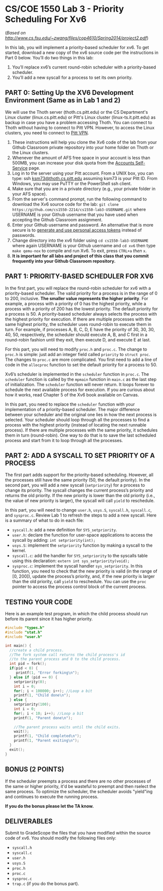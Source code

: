 # CS/COE 1550 Lab 3 - Priority Scheduling For Xv6

(_Based on http://www.cs.fsu.edu/~zwang/files/cop4610/Spring2014/project2.pdf_)

In this lab, you will implement a priority-based scheduler for xv6. To get started, download a new copy of the xv6 source code per the instructions in Part 0 below. You’ll do two things in this lab:
1.	You’ll replace xv6’s current round-robin scheduler with a priority-based scheduler.
2.	You’ll add a new syscall for a process to set its own priority.

## PART 0: Setting Up the XV6 Development Environment (Same as in Lab 1 and 2)

We will use the Thoth server (thoth.cs.pitt.edu) or the CS Department's Linux cluster (linux.cs.pitt.edu) or Pitt's Linux cluster (linux-ts.it.pitt.edu) as backup in case you have a problem accessing Thoth. 
You can connect to Thoth without having to connect to Pitt VPN. However, to access the Linux clusters, you need to connect to [Pitt VPN](https://www.technology.pitt.edu/services/pittnet-vpn-pulse-secure). 

1. These instructions will help you clone the Xv6 code of the lab from your Github Classroom private repository into your home folder on Thoth or the Linux clusters.
2. Whenever the amount of AFS free space in your account is less than 500MB, you can increase your disk quota from the [Accounts Self-Service](https://accounts.pitt.edu/Unix/) page.
3. Log in to the server using your Pitt account. From a UNIX box, you can type: ssh ksm73@thoth.cs.pitt.edu assuming ksm73 is your Pitt ID. From Windows, you may use PuTTY or the PowerShell ssh client.
4. Make sure that you are in a private directory (e.g., your private folder in your AFS space).
5. From the server's command prompt, run the following command to download the Xv6 source code for the lab: 
`git clone https://github.com/cs1550-2214/cs1550-lab3-USERNAME.git` where USERNAME is your Github username that you have used when accepting the Github Classroom assignment.
6. Enter your Github username and password. An alternative that is more secure is to [generate and use personal access tokens](https://docs.github.com/en/github/authenticating-to-github/creating-a-personal-access-token) instead of passwords.
7. Change directory into the xv6 folder using `cd cs1550-lab3-USERNAME` where again USERNAME is your Github username and `cd xv6` then type `make qemu-nox` to compile and run Xv6. To exit, press `CTRL+a` _then_ `x`.
8. **It is important for all labs and project of this class that you commit frequently into your Github Classroom repository.**


## PART 1: PRIORITY-BASED SCHEDULER FOR XV6

In the first part, you will replace the round-robin scheduler for xv6 with a priority-based scheduler. The valid priority for a process is in the range of 0 to 200, inclusive. **The smaller value represents the higher priority**. For example, a process with a priority of 0 has the highest priority, while a process with a priority of 200 has the lowest priority. The default priority for a process is 50. A priority-based scheduler always selects the process with the highest priority for execution.  If there are multiple processes with the same highest priority, the scheduler uses round-robin to execute them in turn. For example, if processes A, B, C, D, E have the priority of 30, 30, 30, 40, 50, respectively, the scheduler should execute A, B, and C first in a round-robin fashion until they exit, then execute D, and execute E at last.

For this part, you will need to modify `proc.h` and `proc.c`. The change to `proc.h` is simple: just add
an integer field called `priority` to `struct proc`. The changes to `proc.c` are more complicated. You
first need to add a line of code in the `allocproc` function to set the default priority for a process to 50. 

Xv6’s scheduler is implemented in the `scheduler` function in `proc.c`. The `scheduler` function is called by the `mpmain` function in `main.c` as the last step of initialization. The `scheduler` function will never return. It loops forever to schedule the next available process for execution. If you are curious about how it works, read Chapter 5 of the Xv6 book available on Canvas. 

In this part, you need to replace the `scheduler` function with your implementation of a priority-based scheduler. The major difference between your scheduler and the original one lies in how the next process is selected. Your scheduler should loop through all the processes to find a process with the highest priority (instead of locating the next runnable process). If there are multiple processes with the same priority, it schedules them in turn (round-robin). One way to do that is to save the
last scheduled process and start from it to loop through all the processes.

## PART 2: ADD A SYSCALL TO SET PRIORITY OF A PROCESS

The first part adds support for the priority-based scheduling. However, all the processes still have the same priority (50, the default priority). In the second part, you will add a new syscall (`setpriority`) for a process to change its priority. The syscall changes the current process’s priority and returns the old priority. If the new priority is lower than the old priority (i.e., the value of new priority is larger), the syscall will call `yield` to reschedule.

In this part, you will need to change `user.h`, `usys.S`, `syscall.h`, `syscall.c`, and `sysproc.c`. Review
Lab 1 to refresh the steps to add a new syscall. Here is a summary of what to do in each file:

-	`syscall.h`: add a new definition for `SYS_setpriority`.
-	`user.h`: declare the function for user-space applications to access the syscall by adding: `int setpriority(int);`
-	`usys.S`: implement the `setpriority` function by making a syscall to the kernel.
-	`syscall.c`: add the handler for `SYS_setpriority` to the syscalls table using this declaration:
`extern int sys_setpriority(void);`
-	`sysproc.c`: implement the syscall handler `sys_setpriority`. In this function, you need to check that the new priority is valid (in the range of \[0, 200\]), update the process’s priority, and, if the new priority is larger than the old priority, call `yield` to reschedule. You can use the `proc` pointer to access the process control block of the current process.

## TESTING YOUR CODE

Here is an example test program, in which the child process should run before its parent since it has higher priority.

```c
#include "types.h"
#include "stat.h"
#include "user.h"

int main() {
  //create a child process.
  //The fork system call returns the child process's id
  //to the parent process and 0 to the child process.
  int pid = fork();
  if(pid < 0) {
     printf(1, "Error forking\n");
  } else if (pid == 0) {
    setpriority(0);
    int i = 0;
    for(; i < 100000; i++); //Loop a bit
    printf(1, "Child done\n");
  } else {
    setpriority(100);
    int i = 0;
    for(; i < 10; i++); //Loop a bit
    printf(1, "Parent done\n");
  
    //The parent process waits until the child exits.
    wait();
    printf(1, "Child completed\n");
    printf(1, "Parent exiting\n");
  }
  exit();
}
```

##	BONUS (2 POINTS)

If the scheduler preempts a process and there are no other processes of the same or higher priority, it'd be wasteful to preempt and then rselect the same process.  To optimize the scheduler, the scheduler avoids "yield"ing and continues to execute the running process.

**If you do the bonus please let the TA know.**

##	DELIVERABLES

Submit to GradeScope the files that you have modified within the source code of xv6. You should modify the following files only:
- `syscall.h`
- `syscall.c`
- `user.h`
- `usys.S`
- `proc.h`
- `proc.c`
- `sysproc.c`
- `trap.c` (if you do the bonus part).
